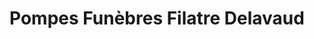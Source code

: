 ---
title: "Pompes Funèbres Filatre Delavaud"
url: /la-gacilly/pompes-funebres-filatre-delavaud/
shop: directeurs de funérailles
---